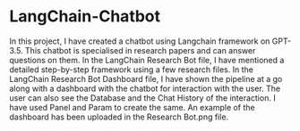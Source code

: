 # LangChain-Chatbot
In this project, I have created a chatbot using Langchain framework on GPT-3.5. This chatbot is specialised in research papers and can answer questions on them. In the LangChain Research Bot file, I have mentioned a detailed step-by-step framework using a few research files. 
In the LangChain Research Bot Dashboard file, I have shown the pipeline at a go along with a dashboard with the chatbot for interaction with the user. The user can also see the Database and the Chat History of the interaction. I have used Panel and Param to create the same. 
An example of the dashboard has been uploaded in the Research Bot.png file. 
